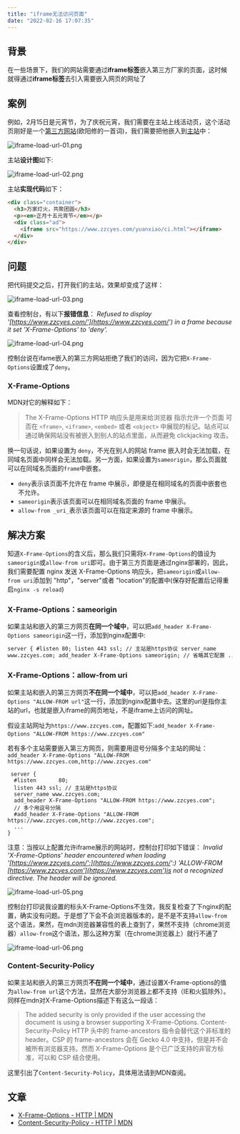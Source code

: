 ```yaml
---
title: "iframe无法访问页面"
date: "2022-02-16 17:07:35"
---
```


## 背景

在一些场景下，我们的网站需要通过**iframe标签**嵌入第三方厂家的页面，这时候就得通过**iframe标签**去引入需要嵌入网页的网址了

## 案例

例如，2月15日是元宵节，为了庆祝元宵，我们需要在主站上线活动页，这个活动页刚好是一个[第三方网站](https://www.zzcyes.com/yuanxiao/ci.html)(欧阳修的一首词)，我们需要把他嵌入到[主站](https://www.zzcyes.com/yuanxiao/)中：

![iframe-load-url-01.png](https://www.zzcyes.com/images/iframe-load-url-01.png)

主站**设计图**如下:

![iframe-load-url-02.png](https://www.zzcyes.com/images/iframe-load-url-02.png)

主站**实现代码**如下：

```html
<div class="container">
  <h3>万家灯火，共聚团圆</h3>
  <p><em>正月十五元宵节</em></p>
  <div class="ad">
    <iframe src="https://www.zzcyes.com/yuanxiao/ci.html"></iframe>
  </div>
</div>
```

## 问题

把代码提交之后，打开我们的主站，效果却变成了这样：

![iframe-load-url-03.png](https://www.zzcyes.com/images/iframe-load-url-03.png)

查看控制台，有以下**报错信息**：​
_Refused to display '[https://www.zzcyes.com/'](https://www.zzcyes.com/') in a frame because it set 'X-Frame-Options' to 'deny'._

![iframe-load-url-04.png](https://www.zzcyes.com/images/iframe-load-url-04.png)

控制台说在ifame嵌入的第三方网站拒绝了我们的访问，因为它把`X-Frame-Options`设置成了`deny`。

### X-Frame-Options

MDN对它的解释如下：

> The X-Frame-Options HTTP 响应头是用来给浏览器 指示允许一个页面 可否在 `<frame>`, `<iframe>`, `<embed>` 或者 `<object>` 中展现的标记。站点可以通过确保网站没有被嵌入到别人的站点里面，从而避免 clickjacking 攻击。

换一句话说，如果设置为 `deny`，不光在别人的网站 frame 嵌入时会无法加载，在同域名页面中同样会无法加载。另一方面，如果设置为`sameorigin`，那么页面就可以在同域名页面的`frame`中嵌套。

- `deny`表示该页面不允许在 frame 中展示，即便是在相同域名的页面中嵌套也不允许。
- `sameorigin`表示该页面可以在相同域名页面的 frame 中展示。
- `allow-from _uri_`表示该页面可以在指定来源的 frame 中展示。

## 解决方案

知道`X-Frame-Options`的含义后，那么我们只需将`X-Frame-Options`的值设为`sameorigin`或`allow-from uri`即可。由于第三方页面是通过nginx部署的，因此，我们需要配置 nginx 发送 X-Frame-Options 响应头，把`sameorigin`或`allow-from uri`添加到 "http"，"server"或者 "location"的配置中(保存好配置后记得重启`nginx -s reload`)

### X-Frame-Options：sameorigin

如果主站和嵌入的第三方网页**在同一个域中**，可以把`add_header X-Frame-Options sameorigin`这一行，添加到nginx配置中:

```html
server { #listen 80; listen 443 ssl; // 主站是https协议 server_name
www.zzcyes.com; add_header X-Frame-Options sameorigin; // 省略其它配置 ... }
```

### X-Frame-Options：allow-from uri

如果主站和嵌入的第三方网页**不在同一个域中**，可以把`add_header X-Frame-Options "ALLOW-FROM url"`这一行，添加到nginx配置中去。这里的url是指你主站的url，也就是嵌入iframe的网页地址，不是iframe上访问的网址。
​

假设主站网址为`https://www.zzcyes.com`，配置如下:`add_header X-Frame-Options "ALLOW-FROM https://www.zzcyes.com"`
​

若有多个主站需要嵌入第三方网页，则需要用逗号分隔多个主站的网址：
`add_header X-Frame-Options "ALLOW-FROM https://www.zzcyes.com,http://www.zzcyes.com"`

```
 server {
  #listen       80;
  listen 443 ssl; // 主站是https协议
  server_name www.zzcyes.com;
  add_header X-Frame-Options "ALLOW-FROM https://www.zzcyes.com";
  // 多个用逗号分隔
  #add_header X-Frame-Options "ALLOW-FROM https://www.zzcyes.com,http://www.zzcyes.com";
  ...
}
```

注意：当按以上配置允许iframe展示的网站时，控制台打印如下错误：
_Invalid 'X-Frame-Options' header encountered when loading '[https://www.zzcyes.com/':](https://www.zzcyes.com/':) 'ALLOW-FROM [https://www.zzcyes.com'](https://www.zzcyes.com')is not a recognized directive. The header will be ignored._

![iframe-load-url-05.png](https://www.zzcyes.com/images/iframe-load-url-05.png)

控制台打印说我设置的标头X-Frame-Options不生效，我反复检查了下nginx的配置，确实没有问题。于是想了下会不会浏览器版本的，是不是不支持`allow-from`这个语法，果然，在mdn浏览器兼容性的表上查到了，果然不支持（chrome浏览器）`allow-from`这个语法，那么这种方案（在chrome浏览器上）就行不通了

![iframe-load-url-06.png](https://www.zzcyes.com/images/iframe-load-url-06.png)

### Content-Security-Policy

如果主站和嵌入的第三方网页**不在同一个域中**，通过设置X-Frame-options的值为`allow-from url`这个方法，显然在大部分浏览器上都不支持（IE和火狐除外）。同样在mdn对X-Frame-Options描述下有这么一段话：

> The added security is only provided if the user accessing the document is using a browser supporting X-Frame-Options. Content-Security-Policy HTTP 头中的 frame-ancestors 指令会替代这个非标准的 header。CSP 的 frame-ancestors 会在 Gecko 4.0 中支持，但是并不会被所有浏览器支持。然而 X-Frame-Options 是个已广泛支持的非官方标准，可以和 CSP 结合使用。

这里引出了`Content-Security-Policy`，具体用法请到MDN查阅。

## 文章

- [X-Frame-Options - HTTP | MDN](https://developer.mozilla.org/zh-CN/docs/Web/HTTP/Headers/X-Frame-Options)
- [Content-Security-Policy - HTTP | MDN](https://developer.mozilla.org/zh-CN/docs/Web/HTTP/Headers/Content-Security-Policy)
